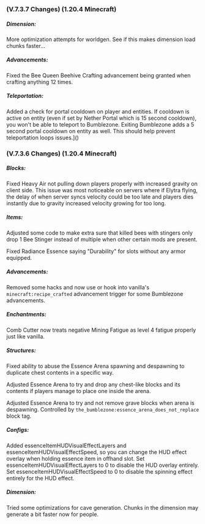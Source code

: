### **(V.7.3.7 Changes) (1.20.4 Minecraft)**

##### Dimension:
More optimization attempts for worldgen. See if this makes dimension load chunks faster...

##### Advancements:
Fixed the Bee Queen Beehive Crafting advancement being granted when crafting anything 12 times.

##### Teleportation:
Added a check for portal cooldown on player and entities.
 If cooldown is active on entity (even if set by Nether Portal which is 15 second cooldown), you won't be able to teleport to Bumblezone.
 Exiting Bumblezone adds a 5 second portal cooldown on entity as well.
 This should help prevent teleportation loops issues.]()


### **(V.7.3.6 Changes) (1.20.4 Minecraft)**

##### Blocks:
Fixed Heavy Air not pulling down players properly with increased gravity on client side.
 This issue was most noticeable on servers where if Elytra flying, the delay of when server syncs velocity
 could be too late and players dies instantly due to gravity increased velocity growing for too long.

##### Items:
Adjusted some code to make extra sure that killed bees with stingers only drop 1 Bee Stinger instead of multiple when other certain mods are present.

Fixed Radiance Essence saying "Durability" for slots without any armor equipped.

##### Advancements:
Removed some hacks and now use or hook into vanilla's `minecraft:recipe_crafted` advancement trigger for some Bumblezone advancements.

##### Enchantments:
Comb Cutter now treats negative Mining Fatigue as level 4 fatigue properly just like vanilla.

##### Structures:
Fixed ability to abuse the Essence Arena spawning and despawning to duplicate chest contents in a specific way.

Adjusted Essence Arena to try and drop any chest-like blocks and its contents if players manage to place one inside the arena.

Adjusted Essence Arena to try and not remove grave blocks when arena is despawning.
 Controlled by `the_bumblezone:essence_arena_does_not_replace` block tag.

##### Configs:
Added essenceItemHUDVisualEffectLayers and essenceItemHUDVisualEffectSpeed, so you can change the HUD effect overlay when holding essence item in offhand slot.
 Set essenceItemHUDVisualEffectLayers to 0 to disable the HUD overlay entirely.
 Set essenceItemHUDVisualEffectSpeed to 0 to disable the spinning effect entirely for the HUD effect.

##### Dimension:
Tried some optimizations for cave generation. Chunks in the dimension may generate a bit faster now for people.